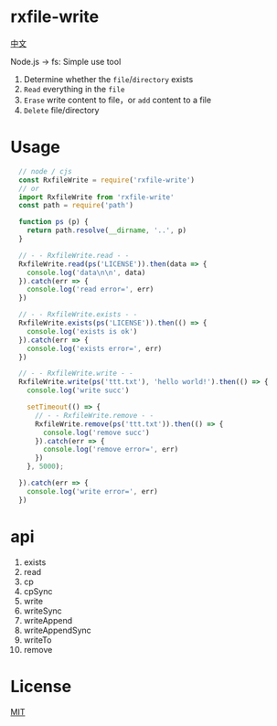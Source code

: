 # rxfile-write

[中文](https://github.com/cheere/rxfile-write/blob/main/README_CH.md)

Node.js -> fs: Simple use tool

1. Determine whether the `file`/`directory` exists
1. `Read` everything in the `file`
1. `Erase` write content to file，or `add` content to a file
1. `Delete` file/directory

# Usage
```js
  // node / cjs
  const RxfileWrite = require('rxfile-write')
  // or
  import RxfileWrite from 'rxfile-write'
  const path = require('path')

  function ps (p) {
    return path.resolve(__dirname, '..', p)
  }

  // - - RxfileWrite.read - -
  RxfileWrite.read(ps('LICENSE')).then(data => {
    console.log('data\n\n', data)
  }).catch(err => {
    console.log('read error=', err)
  })

  // - - RxfileWrite.exists - -
  RxfileWrite.exists(ps('LICENSE')).then(() => {
    console.log('exists is ok')
  }).catch(err => {
    console.log('exists error=', err)
  })

  // - - RxfileWrite.write - -
  RxfileWrite.write(ps('ttt.txt'), 'hello world!').then(() => {
    console.log('write succ')

    setTimeout(() => {
      // - - RxfileWrite.remove - -
      RxfileWrite.remove(ps('ttt.txt')).then(() => {
        console.log('remove succ')
      }).catch(err => {
        console.log('remove error=', err)
      })
    }, 5000);

  }).catch(err => {
    console.log('write error=', err)
  })
```

# api
1. exists
1. read
1. cp
1. cpSync
1. write
1. writeSync
1. writeAppend
1. writeAppendSync
1. writeTo
1. remove

# License
[MIT](https://github.com/cheere/rxfile-write/blob/main/LICENSE)